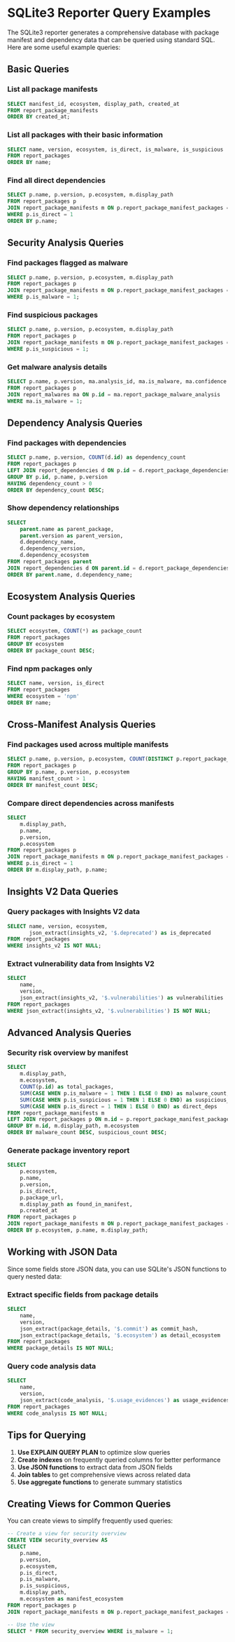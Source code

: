 # SQLite3 Reporter Query Examples

The SQLite3 reporter generates a comprehensive database with package manifest and dependency data that can be queried using standard SQL. Here are some useful example queries:

## Basic Queries

### List all package manifests
```sql
SELECT manifest_id, ecosystem, display_path, created_at 
FROM report_package_manifests 
ORDER BY created_at;
```

### List all packages with their basic information
```sql
SELECT name, version, ecosystem, is_direct, is_malware, is_suspicious 
FROM report_packages 
ORDER BY name;
```

### Find all direct dependencies
```sql
SELECT p.name, p.version, p.ecosystem, m.display_path
FROM report_packages p
JOIN report_package_manifests m ON p.report_package_manifest_packages = m.id
WHERE p.is_direct = 1
ORDER BY p.name;
```

## Security Analysis Queries

### Find packages flagged as malware
```sql
SELECT p.name, p.version, p.ecosystem, m.display_path
FROM report_packages p
JOIN report_package_manifests m ON p.report_package_manifest_packages = m.id
WHERE p.is_malware = 1;
```

### Find suspicious packages
```sql
SELECT p.name, p.version, p.ecosystem, m.display_path
FROM report_packages p
JOIN report_package_manifests m ON p.report_package_manifest_packages = m.id
WHERE p.is_suspicious = 1;
```

### Get malware analysis details
```sql
SELECT p.name, p.version, ma.analysis_id, ma.is_malware, ma.confidence
FROM report_packages p
JOIN report_malwares ma ON p.id = ma.report_package_malware_analysis
WHERE ma.is_malware = 1;
```

## Dependency Analysis Queries

### Find packages with dependencies
```sql
SELECT p.name, p.version, COUNT(d.id) as dependency_count
FROM report_packages p
LEFT JOIN report_dependencies d ON p.id = d.report_package_dependencies
GROUP BY p.id, p.name, p.version
HAVING dependency_count > 0
ORDER BY dependency_count DESC;
```

### Show dependency relationships
```sql
SELECT 
    parent.name as parent_package,
    parent.version as parent_version,
    d.dependency_name,
    d.dependency_version,
    d.dependency_ecosystem
FROM report_packages parent
JOIN report_dependencies d ON parent.id = d.report_package_dependencies
ORDER BY parent.name, d.dependency_name;
```

## Ecosystem Analysis Queries

### Count packages by ecosystem
```sql
SELECT ecosystem, COUNT(*) as package_count
FROM report_packages
GROUP BY ecosystem
ORDER BY package_count DESC;
```

### Find npm packages only
```sql
SELECT name, version, is_direct
FROM report_packages
WHERE ecosystem = 'npm'
ORDER BY name;
```

## Cross-Manifest Analysis Queries

### Find packages used across multiple manifests
```sql
SELECT p.name, p.version, p.ecosystem, COUNT(DISTINCT p.report_package_manifest_packages) as manifest_count
FROM report_packages p
GROUP BY p.name, p.version, p.ecosystem
HAVING manifest_count > 1
ORDER BY manifest_count DESC;
```

### Compare direct dependencies across manifests
```sql
SELECT 
    m.display_path,
    p.name,
    p.version,
    p.ecosystem
FROM report_packages p
JOIN report_package_manifests m ON p.report_package_manifest_packages = m.id
WHERE p.is_direct = 1
ORDER BY m.display_path, p.name;
```

## Insights V2 Data Queries

### Query packages with Insights V2 data
```sql
SELECT name, version, ecosystem, 
       json_extract(insights_v2, '$.deprecated') as is_deprecated
FROM report_packages
WHERE insights_v2 IS NOT NULL;
```

### Extract vulnerability data from Insights V2
```sql
SELECT 
    name, 
    version,
    json_extract(insights_v2, '$.vulnerabilities') as vulnerabilities
FROM report_packages
WHERE json_extract(insights_v2, '$.vulnerabilities') IS NOT NULL;
```

## Advanced Analysis Queries

### Security risk overview by manifest
```sql
SELECT 
    m.display_path,
    m.ecosystem,
    COUNT(p.id) as total_packages,
    SUM(CASE WHEN p.is_malware = 1 THEN 1 ELSE 0 END) as malware_count,
    SUM(CASE WHEN p.is_suspicious = 1 THEN 1 ELSE 0 END) as suspicious_count,
    SUM(CASE WHEN p.is_direct = 1 THEN 1 ELSE 0 END) as direct_deps
FROM report_package_manifests m
LEFT JOIN report_packages p ON m.id = p.report_package_manifest_packages
GROUP BY m.id, m.display_path, m.ecosystem
ORDER BY malware_count DESC, suspicious_count DESC;
```

### Generate package inventory report
```sql
SELECT 
    p.ecosystem,
    p.name,
    p.version,
    p.is_direct,
    p.package_url,
    m.display_path as found_in_manifest,
    p.created_at
FROM report_packages p
JOIN report_package_manifests m ON p.report_package_manifest_packages = m.id
ORDER BY p.ecosystem, p.name, m.display_path;
```

## Working with JSON Data

Since some fields store JSON data, you can use SQLite's JSON functions to query nested data:

### Extract specific fields from package details
```sql
SELECT 
    name,
    version,
    json_extract(package_details, '$.commit') as commit_hash,
    json_extract(package_details, '$.ecosystem') as detail_ecosystem
FROM report_packages
WHERE package_details IS NOT NULL;
```

### Query code analysis data
```sql
SELECT 
    name,
    version,
    json_extract(code_analysis, '$.usage_evidences') as usage_evidences
FROM report_packages
WHERE code_analysis IS NOT NULL;
```

## Tips for Querying

1. **Use EXPLAIN QUERY PLAN** to optimize slow queries
2. **Create indexes** on frequently queried columns for better performance
3. **Use JSON functions** to extract data from JSON fields
4. **Join tables** to get comprehensive views across related data
5. **Use aggregate functions** to generate summary statistics

## Creating Views for Common Queries

You can create views to simplify frequently used queries:

```sql
-- Create a view for security overview
CREATE VIEW security_overview AS
SELECT 
    p.name,
    p.version,
    p.ecosystem,
    p.is_direct,
    p.is_malware,
    p.is_suspicious,
    m.display_path,
    m.ecosystem as manifest_ecosystem
FROM report_packages p
JOIN report_package_manifests m ON p.report_package_manifest_packages = m.id;

-- Use the view
SELECT * FROM security_overview WHERE is_malware = 1;
```